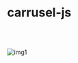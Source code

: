 # carrusel-js
<br>
<br>

![img1](https://github.com/user-attachments/assets/70b7013d-17f3-47bc-8146-3417b7caacad)
